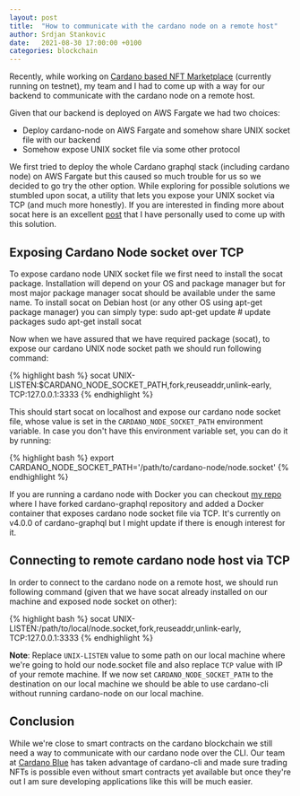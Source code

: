 ```yaml
---
layout: post
title:  "How to communicate with the cardano node on a remote host"
author: Srdjan Stankovic 
date:   2021-08-30 17:00:00 +0100
categories: blockchain
---
```


Recently, while working on [Cardano based NFT Marketplace][cardano-blue] (currently running on testnet), my team and I had to come up with a way for our backend to communicate with the cardano node on a remote host.

Given that our backend is deployed on AWS Fargate we had two choices:
- Deploy cardano-node on AWS Fargate and somehow share UNIX socket file with our backend
- Somehow expose UNIX socket file via some other protocol

We first tried to deploy the whole Cardano graphql stack (including cardano node) on AWS Fargate but this caused so much trouble for us so we decided to go try the other option.
While exploring for possible solutions we stumbled upon socat, a utility that lets you expose your UNIX socket via TCP (and much more honestly). If you are interested in finding more about socat here is an excellent [post][socat-post] that I have personally used to come up with this solution.


## Exposing Cardano Node socket over TCP

To expose cardano node UNIX socket file we first need to install the socat package. Installation will depend on your OS and package manager but for most major package manager socat should be available under the same name.
To install socat on Debian host (or any other OS using apt-get package manager) you can simply type:
sudo apt-get update # update packages
sudo apt-get install socat

Now when we have assured that we have required package (socat), to expose our cardano UNIX node socket path we should run following command:

{% highlight bash %}
socat UNIX-LISTEN:$CARDANO_NODE_SOCKET_PATH,fork,reuseaddr,unlink-early, TCP:127.0.0.1:3333
{% endhighlight %}

This should start socat on localhost and expose our cardano node socket file, whose value is set in the `CARDANO_NODE_SOCKET_PATH` environment variable.
In case you don't have this environment variable set, you can do it by running:

{% highlight bash %}
export CARDANO_NODE_SOCKET_PATH='/path/to/cardano-node/node.socket'
{% endhighlight %}

If you are running a cardano node with Docker you can checkout [my repo][repo] where I have forked cardano-graphql repository and added a Docker container that exposes cardano node socket file via TCP. It's currently on v4.0.0 of cardano-graphql but I might update if there is enough interest for it.

## Connecting to remote cardano node host via TCP

In order to connect to the cardano node on a remote host, we should run following command (given that we have socat already installed on our machine and exposed node socket on other):

{% highlight bash %}
socat UNIX-LISTEN:/path/to/local/node.socket,fork,reuseaddr,unlink-early, TCP:127.0.0.1:3333
{% endhighlight %}

**Note**: Replace `UNIX-LISTEN` value to some path on our local machine where we're going to hold our node.socket file and also replace `TCP` value with IP of your remote machine.
If we now set `CARDANO_NODE_SOCKET_PATH` to the destination on our local machine we should be able to use cardano-cli without running cardano-node on our local machine.

## Conclusion

While we're close to smart contracts on the cardano blockchain we still need a way to communicate with our cardano node over the CLI. Our team at [Cardano Blue][cardano-blue] has taken advantage of cardano-cli and made sure trading NFTs is possible even without smart contracts yet available but once they're out I am sure developing applications like this will be much easier.

[cardano-blue]: http://stage.cardano.blue
[repo]: https://github.com/pyropy/cardano-graphql
[socat-post]: https://www.redhat.com/sysadmin/getting-started-socat